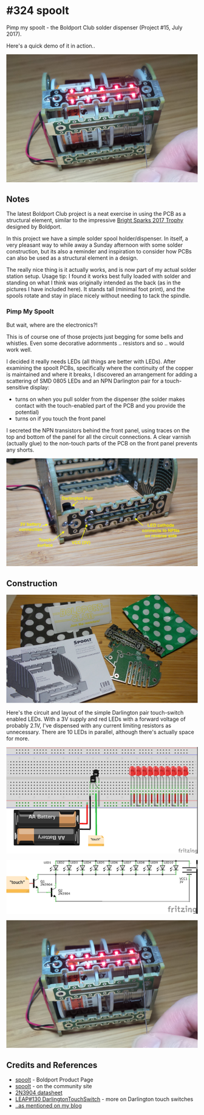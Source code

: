 # #324 spoolt

Pimp my spoolt - the Boldport Club solder dispenser (Project #15, July 2017).

Here's a quick demo of it in action..

[![Build](./assets/spoolt_build.jpg?raw=true)](https://www.youtube.com/watch?v=mSZUleERjIs)

## Notes

The latest Boldport Club project is a neat exercise in using the PCB as a structural element, similar to the impressive
[Bright Sparks 2017 Trophy](https://www.boldport.com/blog/2017/5/13/a-case-stufy-of-designing-a-trophy-for-engineers)
designed by Boldport.

In this project we have a simple solder spool holder/dispenser. In itself, a very pleasant way to while away a Sunday afternoon
with some solder construction, but its also a reminder and inspiration to consider how PCBs can also be
used as a structural element in a design.

The really nice thing is it actually works, and is now part of my actual solder station setup.
Usage tip: I found it works best fully loaded with solder and standing on what I think was originally intended as the back
(as in the pictures I have included here). It stands tall (minimal foot print), and the spools rotate and stay in place nicely without needing to tack the spindle.

### Pimp My Spoolt

But wait, where are the electronics?!

This is of course one of those projects just begging for some bells and whistles. Even some decorative adornments .. resistors and so .. would work well.

I decided it really needs LEDs (all things are better with LEDs). After examining the spoolt PCBs,
specifically where the continuity of the copper is maintained and where it breaks,
I discovered an arrangement for adding a scattering of SMD 0805 LEDs and an NPN Darlington pair for a touch-sensitive display:

* turns on when you pull solder from the dispenser (the solder makes contact with the touch-enabled part of the PCB and you provide the potential)
* turns on if you touch the front panel


I secreted the NPN transistors behind the front panel, using traces on the top and bottom of the panel for all the circuit connections.
A clear varnish (actually glue) to the non-touch parts of the PCB on the front panel prevents any shorts.

![spoolt_circuit_detail](./assets/spoolt_circuit_detail.jpg?raw=true)

## Construction

![spoolt_parts](./assets/spoolt_parts.jpg?raw=true)

Here's the circuit and layout of the simple Darlington pair touch-switch enabled LEDs.
With a 3V supply and red LEDs with a forward voltage of probably 2.1V, I've dispensed with any current limiting resistors as unnecessary.
There are 10 LEDs in parallel, although there's actually space for more.

![Breadboard](./assets/spoolt_bb.jpg?raw=true)

![Schematic](./assets/spoolt_schematic.jpg?raw=true)

![Build](./assets/spoolt_build.jpg?raw=true)

## Credits and References

* [spoolt](https://www.boldport.com/products/spoolt/) - Boldport Product Page
* [spoolt](http://community.boldport.club/projects/p15-spoolt/) - on the community site
* [2N3904 datasheet](https://www.futurlec.com/Transistors/2N3904.shtml)
* [LEAP#130 DarlingtonTouchSwitch](../../Electronics101/DarlingtonTouchSwitch) - more on Darlington touch switches
* [..as mentioned on my blog](https://blog.tardate.com/2017/07/leap325-pimp-my-boldportclub-spoolt.html)
